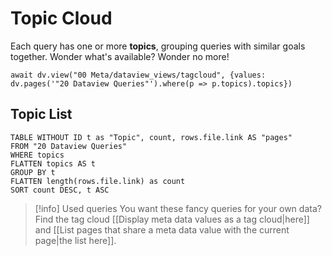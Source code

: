 # Topic Cloud

Each query has one or more **topics**, grouping queries with similar goals together. Wonder what's available? Wonder no more!

```dataviewjs
await dv.view("00 Meta/dataview_views/tagcloud", {values: dv.pages('"20 Dataview Queries"').where(p => p.topics).topics})
```

## Topic List

```dataview
TABLE WITHOUT ID t as "Topic", count, rows.file.link AS "pages"
FROM "20 Dataview Queries"
WHERE topics
FLATTEN topics AS t
GROUP BY t
FLATTEN length(rows.file.link) as count
SORT count DESC, t ASC
```

> [!info] Used queries
> You want these fancy queries for your own data? Find the tag cloud [[Display meta data values as a tag cloud|here]] and [[List pages that share a meta data value with the current page|the list here]].